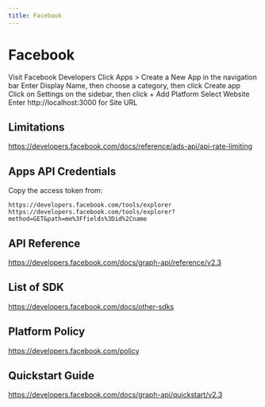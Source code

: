 ```yaml
---
title: Facebook
---
```


# Facebook

Visit Facebook Developers
Click Apps > Create a New App in the navigation bar
Enter Display Name, then choose a category, then click Create app
Click on Settings on the sidebar, then click + Add Platform
Select Website
Enter http://localhost:3000 for Site URL

## Limitations

https://developers.facebook.com/docs/reference/ads-api/api-rate-limiting

## Apps API Credentials

Copy the access token from:

```
https://developers.facebook.com/tools/explorer
https://developers.facebook.com/tools/explorer?method=GET&path=me%3Ffields%3Did%2Cname
```

## API Reference

https://developers.facebook.com/docs/graph-api/reference/v2.3

## List of SDK

https://developers.facebook.com/docs/other-sdks

## Platform Policy

https://developers.facebook.com/policy

## Quickstart Guide

https://developers.facebook.com/docs/graph-api/quickstart/v2.3
